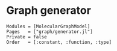 
# Graph generator


```@autodocs
Modules = [MolecularGraphModel]
Pages   = ["graph/generator.jl"]
Private = false
Order   = [:constant, :function, :type]
```
